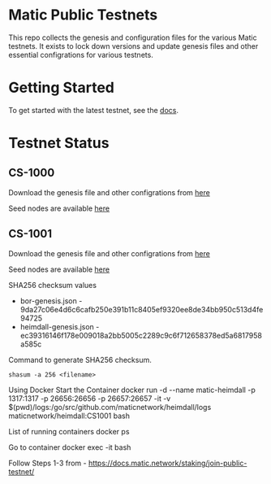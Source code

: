 # Matic Public Testnets

This repo collects the genesis and configuration files for the various Matic testnets. It exists to lock down versions and update genesis files and other essential configrations for various testnets.

# Getting Started

To get started with the latest testnet, see the [docs](https://docs.matic.network/staking/participate-in-counter-stake/).

# Testnet Status

## CS-1000

Download the genesis file and other configrations from [here](https://github.com/maticnetwork/public-testnets/tree/master/CS-1000)

Seed nodes are available [here](https://github.com/maticnetwork/public-testnets/blob/master/CS-1000/seeds.txt)

## CS-1001

Download the genesis file and other configrations from [here](https://github.com/maticnetwork/public-testnets/tree/master/CS-1001)

Seed nodes are available [here](https://github.com/maticnetwork/public-testnets/blob/master/CS-1001/seeds.txt)

SHA256 checksum values
- bor-genesis.json - 9da27c06e4d6c6cafb250e391b11c8405ef9320ee8de34bb950c513d4fe94725  
- heimdall-genesis.json - ec39316146f178e009018a2bb5005c2289c9c6f712658378ed5a6817958a585c  

Command to generate SHA256 checksum. 
```
shasum -a 256 <filename>
```

Using Docker
Start the Container
docker run -d --name matic-heimdall -p 1317:1317 -p 26656:26656 -p 26657:26657 -it -v $(pwd)/logs:/go/src/github.com/maticnetwork/heimdall/logs maticnetwork/heimdall:CS1001 bash

List of running containers
docker ps 

Go to container
docker exec -it <container-id> bash

Follow Steps 1-3 from - https://docs.matic.network/staking/join-public-testnet/
